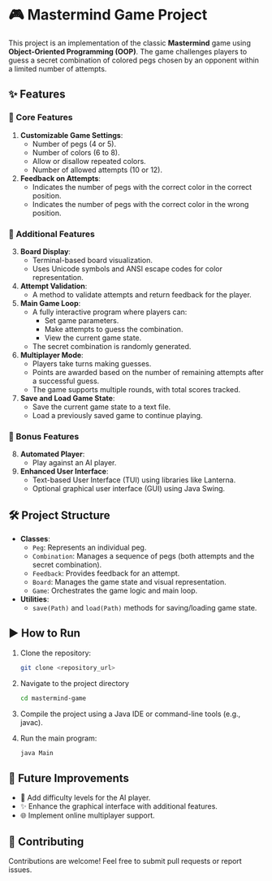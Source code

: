 # 🎮 Mastermind Game Project

This project is an implementation of the classic **Mastermind** game using **Object-Oriented Programming (OOP)**. The game challenges players to guess a secret combination of colored pegs chosen by an opponent within a limited number of attempts.

## ✨ Features

### 🌟 Core Features
1. **Customizable Game Settings**:
   - Number of pegs (4 or 5).
   - Number of colors (6 to 8).
   - Allow or disallow repeated colors.
   - Number of allowed attempts (10 or 12).
2. **Feedback on Attempts**:
   - Indicates the number of pegs with the correct color in the correct position.
   - Indicates the number of pegs with the correct color in the wrong position.

### 🚀 Additional Features
3. **Board Display**:
   - Terminal-based board visualization.
   - Uses Unicode symbols and ANSI escape codes for color representation.
4. **Attempt Validation**:
   - A method to validate attempts and return feedback for the player.
5. **Main Game Loop**:
   - A fully interactive program where players can:
     - Set game parameters.
     - Make attempts to guess the combination.
     - View the current game state.
   - The secret combination is randomly generated.
6. **Multiplayer Mode**:
   - Players take turns making guesses.
   - Points are awarded based on the number of remaining attempts after a successful guess.
   - The game supports multiple rounds, with total scores tracked.
7. **Save and Load Game State**:
   - Save the current game state to a text file.
   - Load a previously saved game to continue playing.

### 🎁 Bonus Features
8. **Automated Player**:
   - Play against an AI player.
9. **Enhanced User Interface**:
   - Text-based User Interface (TUI) using libraries like Lanterna.
   - Optional graphical user interface (GUI) using Java Swing.

## 🛠️ Project Structure

- **Classes**:
  - `Peg`: Represents an individual peg.
  - `Combination`: Manages a sequence of pegs (both attempts and the secret combination).
  - `Feedback`: Provides feedback for an attempt.
  - `Board`: Manages the game state and visual representation.
  - `Game`: Orchestrates the game logic and main loop.
- **Utilities**:
  - `save(Path)` and `load(Path)` methods for saving/loading game state.

## ▶️ How to Run

1. Clone the repository:
   ```bash
   git clone <repository_url>

2. Navigate to the project directory
   ```bash
   cd mastermind-game

3. Compile the project using a Java IDE or command-line tools (e.g., javac).

4. Run the main program:
   ```bash
   java Main

## 🔮 Future Improvements
- 🧠 Add difficulty levels for the AI player.
- ✨ Enhance the graphical interface with additional features.
- 🌐 Implement online multiplayer support.

## 🤝 Contributing
Contributions are welcome! Feel free to submit pull requests or report issues.


